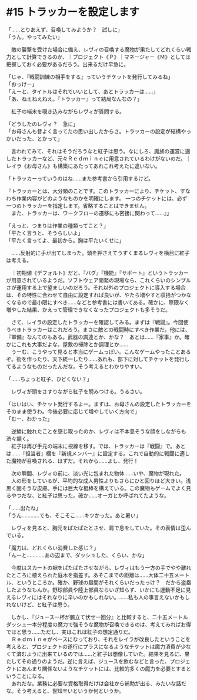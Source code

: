 # #15 トラッカーを設定します

「……とりあえず、召喚してみようか？　試しに」  
「うん。やってみたい」

　敵の襲撃を受けた場合に備え、レヴィの召喚する魔物が果たしてどれくらい戦力として計算できるのか、｜プロジェクト《Ｐ》｜マネージャー《Ｍ》としては把握しておく必要があるだろう。出来るだけ早急に。

「じゃ、『戦闘訓練の相手をする』っていうチケットを発行してみるね」  
「おっけー」  
「えーと、タイトルはそれでいいとして、あとトラッカーは……」  
「あ、ねえねえねえ。『トラッカー』って結局なんなの？」

　紅子の端末を覗き込みながらレヴィが質問する。

「どうしたのレヴィ？　急に」  
「お母さんも昔よく言ってたの思い出したからさ。トラッカーの設定が結構やっかいだった、とかって」

　言われてみて、それはそうだろうなと紅子は思う。なにしろ、魔族の運営に適したトラッカーなど、元々Ｒｅｄｍｉｎｅに用意されているわけがないのだ。｜レイラ《お母さん》も構築にあたってあれこれ考えたに違いない。

「トラッカーっていうのはね……また参考書から引用するけど。

『トラッカーとは、大分類のことです。このトラッカーにより、チケット、すなわち作業内容がどのようなものかを明確にします。  一つのチケットには、必ず一つのトラッカーを指定します。省略することはできません。  
　また、トラッカーは、ワークフローの遷移にも密接に関わって……』」

「えっと、つまりは作業の種類ってこと？」  
「平たく言うと、そうらしいよ」  
「平たく言ってよ、最初から。胸は平たいくせに」

　……反射的に手が出てしまった。頭を押さえてうずくまるレヴィを横目に紅子は考える。

　｜初期値《デフォルト》だと、『バグ』『機能』『サポート』というトラッカーが用意されているようだ。ソフトウェア開発の現場なら、これくらいのシンプルさが運用する上で望ましいのだろう。それ以外のプロジェクトに導入する場合は、その特性に合わせて自由に設定すれば良いが、やたら増やすと収拾がつかなくなるので最小限にすべき……などと参考書には書いてある。確かに、際限なく増やした結果、かえって管理できなくなったプロジェクトも多そうだ。

　さて、レイラの設定したトラッカーを確認してみる。まずは『戦闘』。今回使うべきトラッカーはこれだろう。まさに敵との戦闘時にすべき作業だ。他には、『軍備』なんてのもある。武器の調達とか、かな？　あとは……『家事』か。確かにこれも大事だよな。屋敷の掃除とか調理とか……  
　うーむ、こうやって見ると本当にゲームっぽい。こんなゲームやったことあるぞ。街を作ったり、天下統一したり……あれも、部下に対してチケットを発行してるようなものだったんだな。そう考えるとわかりやすい。

「……ちょっと紅子、ひどくない？」

　レヴィが頭をさすりながら紅子を睨みつける。うるさい。

「はいはい、チケット発行するよー。まずは、お母さんの設定したトラッカーをそのまま使うわ。今後必要に応じて増やしていく方向で」  
「むー、わかった」

　逆鱗に触れたことを感じ取ったのか、レヴィは不本意そうな顔をしながらも渋々頷く。  
　紅子は再び手元の端末に視線を移す。では、トラッカーは『戦闘』で。あとは……『担当者』欄を『新規メンバー』に設定する。これで自動的に戦闘に適した魔物が召喚される、はずだ。それから……よし、発行！

　次の瞬間、レヴィの前に、淡い光に包まれた物体……いや、魔物が現れた。  
　人の形をしているが、平均的な成人男性よりもさらにひと回りほど大きい。浅黒く固そうな皮膚。手には巨大な棍棒を構えている。この魔物もゲームでよく見るやつだな、と紅子は思った。確か……オーガとか呼ばれてたような。

「……出たね」  
「うん…………でも、そこそこ……キツかった。あと暑い」

　レヴィを見ると、胸元をぱたぱたとさせ、肩で息をしていた。その表情は歪んでいる。

「魔力は、どれくらい消費した感じ？」  
「んーと…………あの辺まで、ダッシュした、くらい、かな」

　今度はスカートの裾をぱたぱたさせながら、レヴィはもう一方の手でやや離れたところに植えられた庭木を指差す。あそこまでの距離は……大体二十五メートル、というところか。確か、野球の塁間がそれくらいだったっけ？　だから盗塁したようなもんか。野球部員や陸上部員ならいざ知らず、いかにも運動不足に見えるレヴィにはそれなりに辛いのかもしれない。……私も人の事言えないかもしれないけど、と紅子は思う。

　しかし、『ジュース一杯が腕立て伏せ一回分』と比較すると、二十五メートルダッシュ一本分程度の魔力で強そうな魔物が召喚できるのは、考えてみればお得ではと思う……ただし、実はこれは紅子の想定通りだ。  
　Ｒｅｄｍｉｎｅがベースになっており、それをレイラが改良したということを考えると、プロジェクトの遂行にプラスになるようなチケットは魔力消費が少なくて済むように出来ているのでは……と紅子は想像していた。結果を見るに、果たしてその通りのようだ。逆に言えば、ジュースを飲むなどと言った、プロジェクトにあんまり関係ないようなチケットには、比較的多くの魔力を必要とするということになる。  
　あれだな。業務に必要な資格取得だけは会社から補助が出る、みたいな話だな。そう考えると、世知辛いというか何というか。
